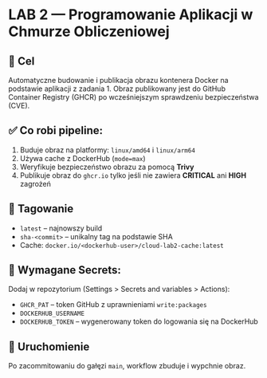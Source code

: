 # LAB 2 — Programowanie Aplikacji w Chmurze Obliczeniowej

## 📌 Cel

Automatyczne budowanie i publikacja obrazu kontenera Docker na podstawie aplikacji z zadania 1. Obraz publikowany jest do GitHub Container Registry (GHCR) po wcześniejszym sprawdzeniu bezpieczeństwa (CVE).

## ✅ Co robi pipeline:

1. Buduje obraz na platformy: `linux/amd64` i `linux/arm64`
2. Używa cache z DockerHub (`mode=max`)
3. Weryfikuje bezpieczeństwo obrazu za pomocą **Trivy**
4. Publikuje obraz do `ghcr.io` tylko jeśli nie zawiera **CRITICAL** ani **HIGH** zagrożeń

## 🧪 Tagowanie

- `latest` – najnowszy build
- `sha-<commit>` – unikalny tag na podstawie SHA
- Cache: `docker.io/<dockerhub-user>/cloud-lab2-cache:latest`

## 🔐 Wymagane Secrets:

Dodaj w repozytorium (Settings > Secrets and variables > Actions):

- `GHCR_PAT` – token GitHub z uprawnieniami `write:packages`
- `DOCKERHUB_USERNAME`
- `DOCKERHUB_TOKEN` – wygenerowany token do logowania się na DockerHub

## 🚀 Uruchomienie

Po zacommitowaniu do gałęzi `main`, workflow zbuduje i wypchnie obraz.

